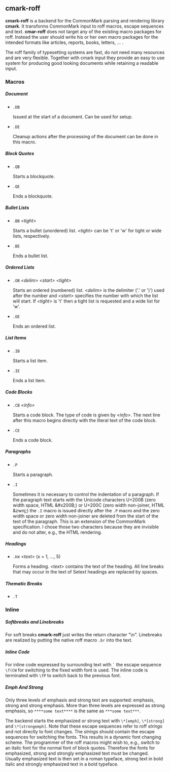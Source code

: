 ## cmark-roff

**cmark-roff** is a backend for the CommonMark parsing and rendering
library **cmark**. It transforms CommonMark input to roff macros,
escape sequences and text. **cmar-roff** does not target any of the
existing macro packages for roff. Instead the user should write his
or her own macro packages for the intended formats like articles,
reports, books, letters, ... .

The roff family of typesetting systems are fast, do not need many
resources and are very flexible. Together with cmark input they
provide an easy to use system for producing good looking documents
while retaining a readable input.


### Macros

##### Document

  - `.DB`

    Issued at the start of a document. Can be used for setup.

  - `.DE`

    Cleanup actions after the processing of the document can be
    done in this macro.

##### Block Quotes

  - `.QB`

    Starts a blockquote.

  - `.QE`

    Ends a blockquote.

##### Bullet Lists

  - `.BB` *\<tight>*

    Starts a bullet (unordered) list. *\<tight>* can be 't' or 'w'
    for tight or wide lists, respectively.

  - `.BE`

    Ends a bullet list.

##### Ordered Lists

  - `.OB` *\<delim>* *\<start>* *\<tight>*

    Starts an ordered (numbered) list. *\<delim>* is the delimiter
    ('.' or ')') used after the number and *\<start>* specifies the
    number with which the list will start. If *\<tight>* is 't'
    then a tight list is requested and a wide list for 'w'.

  - `.OE`

    Ends an ordered list.

##### List Items

  - `.IB`

    Starts a list item.

  - `.IE`

    Ends a list item.

##### Code Blocks

  - `.CB` *\<info>*

    Starts a code block. The type of code is given by *\<info>*.
    The next line after this macro begins directly with the literal
    text of the code block.

  - `.CE`

    Ends a code block.

##### Paragraphs

  - `.P`

    Starts a paragraph.

  - `.I`

    Sometimes it is necessary to control the indentation of a
    paragraph. If the paragraph text starts with the Unicode
    characters U+200B (zero width space, HTML \&#x200B;) or U+200C
    (zero width non-joiner, HTML \&zwnj;) the `.I` macro is issued
    directly after the `.P` macro and the zero width space or zero
    width non-joiner are deleted from the start of the text of the
    paragraph. This is an extension of the CommonMark specification.
    I chose those two characters because they are invisible and do
    not alter, e.g., the HTML rendering.

##### Headings

  - `.H`*x* *\<text>* (x = 1, ..., 5)

    Forms a heading. *\<text>* contains the text of the heading.
    All line breaks that may occur in the text of Setext headings
    are replaced by spaces.

##### Thematic Breaks

  - `.T`


### Inline

##### Softbreaks and Linebreaks

  For soft breaks **cmark-roff** just writes the return character
  "\n".  Linebreaks are realized by putting the native roff macro
  `.br` into the text.

##### Inline Code

  For inline code expressed by surrounding text with `` ` `` the escape
  sequence `\f(CW` for switching to the fixed width font is used.
  The inline code is terminated with `\fP` to switch back to the
  previous font.

##### Emph And Strong

  Only three levels of emphasis and strong text are supported:
  emphasis, strong and strong emphasis. More than three levels are
  expressed as strong emphasis, so `****some text****` is the same
  as `***some text***`.

  The backend starts the emphasized or strong text with `\*[emph]`,
  `\*[strong]` and `\*[strongemph]`. Note that these escape sequences
  refer to roff *strings* and not directly to font changes. The
  *strings* should contain the escape sequences for switching the
  fonts. This results in a dynamic font changing scheme. The
  programmer of the roff macros might wish to, e.g., switch to an
  italic font for the normal font of block quotes.  Therefore the
  fonts for emphasized, strong and strongly emphasized text must
  be changed. Usually emphasized text is then set in a roman typeface,
  strong text in bold italic and strongly emphasized text in a bold
  typeface.
